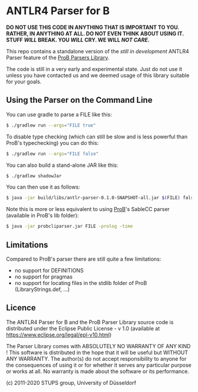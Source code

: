 # ANTLR4 Parser for B
**DO NOT USE THIS CODE IN ANYTHING THAT IS IMPORTANT TO YOU.
RATHER, IN ANYTHING AT ALL.
DO NOT EVEN THINK ABOUT USING IT.
STUFF _WILL_ BREAK.
YOU _WILL_ CRY.
WE WILL _NOT CARE_.**

This repo contains a standalone version of the
_still in development_ ANTLR4 Parser feature of the
[ProB Parsers Library](https://github.com/hhu-stups/probparsers).

The code is still in a very early and experimental state.
Just do not use it unless you have contacted us
and we deemed usage of this library suitable for your goals.


## Using the Parser on the Command Line

You can use gradle to parse a FILE like this:

```sh
$ ./gradlew run --args="FILE true"
```
To disable type checking (which can still be slow and is less powerful than ProB's typechecking) you can do this:

```sh
$ ./gradlew run --args="FILE false"
```

You can also build a stand-alone JAR like this:

```sh
$ ./gradlew shadowJar
```

You can then use it as follows:

```sh
$ java -jar build/libs/antlr-parser-0.1.0-SNAPSHOT-all.jar $(FILE) false
```

Note this is more or less equivalent to using [ProB](https://prob.hhu.de/)'s SableCC parser (available in ProB's lib folder):

```sh
$ java -jar probcliparser.jar FILE -prolog -time
```

## Limitations

Compared to ProB's parser there are still quite a few limitations:
- no support for DEFINITIONS
- no support for pragmas
- no support for locating files in the stdlib folder of ProB (LibraryStrings.def, ...)



## Licence

The ANTLR4 Parser for B and the ProB Parser Library source code
is distributed under the Eclipse Public License - v 1.0
(available at https://www.eclipse.org/legal/epl-v10.html)

The Parser Library comes with ABSOLUTELY NO WARRANTY OF ANY KIND !
This software is distributed in the hope that it will be useful but
WITHOUT ANY WARRANTY.
The author(s) do not accept responsibility to anyone for the consequences of
using it or for whether it serves any particular purpose or works at all.
No warranty is made about the software or its performance.

(c) 2011-2020 STUPS group, University of Düsseldorf
